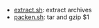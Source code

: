 * [extract.sh](https://gist.github.com/d8e0d3abca8d195b3033#file-extract-sh): extract archives
* [packen.sh](https://gist.github.com/d8e0d3abca8d195b3033#file-packen-sh): tar and gzip $1
